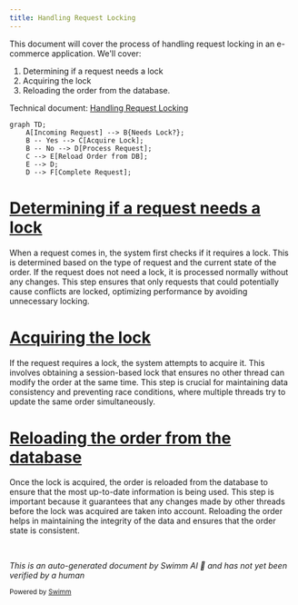 ```yaml
---
title: Handling Request Locking
---
```

This document will cover the process of handling request locking in an e-commerce application. We'll cover:

1. Determining if a request needs a lock
2. Acquiring the lock
3. Reloading the order from the database.

Technical document: <SwmLink doc-title="Handling Request Locking">[Handling Request Locking](/.swm/handling-request-locking.4vmsk6xq.sw.md)</SwmLink>

```mermaid
graph TD;
    A[Incoming Request] --> B{Needs Lock?};
    B -- Yes --> C[Acquire Lock];
    B -- No --> D[Process Request];
    C --> E[Reload Order from DB];
    E --> D;
    D --> F[Complete Request];
```

# [Determining if a request needs a lock](https://app.swimm.io/repos/Z2l0aHViJTNBJTNBQnJvYWRsZWFmQ29tbWVyY2UtZGVtby1uZXclM0ElM0FTd2ltbS1EZW1v/docs/4vmsk6xq#dofilterinternalunlessignored)

When a request comes in, the system first checks if it requires a lock. This is determined based on the type of request and the current state of the order. If the request does not need a lock, it is processed normally without any changes. This step ensures that only requests that could potentially cause conflicts are locked, optimizing performance by avoiding unnecessary locking.

# [Acquiring the lock](https://app.swimm.io/repos/Z2l0aHViJTNBJTNBQnJvYWRsZWFmQ29tbWVyY2UtZGVtby1uZXclM0ElM0FTd2ltbS1EZW1v/docs/4vmsk6xq#acquirelock)

If the request requires a lock, the system attempts to acquire it. This involves obtaining a session-based lock that ensures no other thread can modify the order at the same time. This step is crucial for maintaining data consistency and preventing race conditions, where multiple threads try to update the same order simultaneously.

# [Reloading the order from the database](https://app.swimm.io/repos/Z2l0aHViJTNBJTNBQnJvYWRsZWFmQ29tbWVyY2UtZGVtby1uZXclM0ElM0FTd2ltbS1EZW1v/docs/4vmsk6xq#dofilterinternalunlessignored)

Once the lock is acquired, the order is reloaded from the database to ensure that the most up-to-date information is being used. This step is important because it guarantees that any changes made by other threads before the lock was acquired are taken into account. Reloading the order helps in maintaining the integrity of the data and ensures that the order state is consistent.

&nbsp;

*This is an auto-generated document by Swimm AI 🌊 and has not yet been verified by a human*

<SwmMeta version="3.0.0" repo-id="Z2l0aHViJTNBJTNBQnJvYWRsZWFmQ29tbWVyY2UtZGVtby1uZXclM0ElM0FTd2ltbS1EZW1v" repo-name="BroadleafCommerce-demo-new" doc-type="product-flows"><sup>Powered by [Swimm](/)</sup></SwmMeta>
